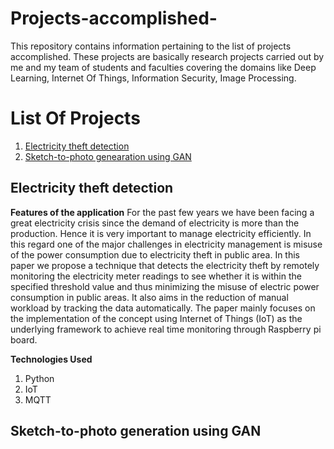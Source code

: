 # Projects-accomplished-
This repository contains information pertaining to the list of projects accomplished. These projects are basically research projects carried out by me and my team of students and faculties covering the domains like Deep Learning, Internet Of Things, Information Security, Image Processing.


# List Of Projects 
1. [Electricity theft detection](https://github.com/sannidhan/Projects-accomplished-/blob/main/README.md#electricity-theft-detection)
2. [Sketch-to-photo genearation using GAN](https://github.com/sannidhan/Projects-accomplished-/blob/main/README.md#Sketch-to-photo-generation-using-GAN)

Electricity theft detection
-------------------------------------
**Features of the application** 
For the past few years we have been facing a great electricity crisis since the demand of electricity is more than the production. Hence it is very important to manage electricity efficiently. In this regard one of the major challenges in electricity management is misuse of the power consumption due to electricity theft in public area. In this paper we propose a technique that detects the electricity theft by remotely monitoring the electricity meter readings to see whether it is within the specified threshold value and thus minimizing the misuse of electric power consumption in public areas. It also aims in the reduction of manual workload by tracking the data automatically. The paper mainly focuses on the implementation of the concept using Internet of Things (IoT) as the underlying framework to achieve real time monitoring through Raspberry pi board.

**Technologies Used**
1. Python
2. IoT
3. MQTT

Sketch-to-photo generation using GAN
--------------------------------------
